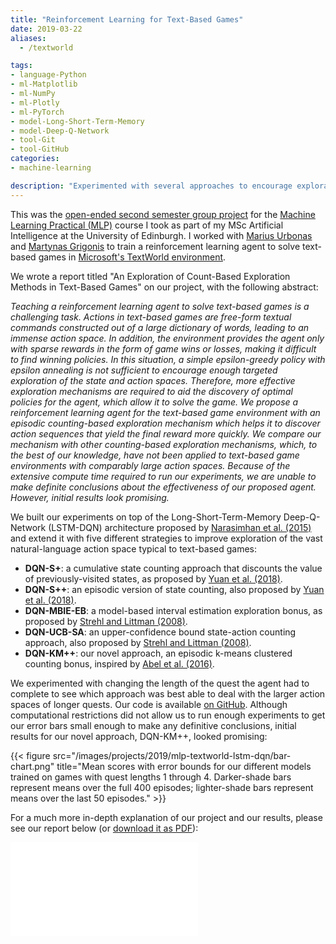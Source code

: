```yaml
---
title: "Reinforcement Learning for Text-Based Games"
date: 2019-03-22
aliases:
  - /textworld

tags:
- language-Python
- ml-Matplotlib
- ml-NumPy
- ml-Plotly
- ml-PyTorch
- model-Long-Short-Term-Memory
- model-Deep-Q-Network
- tool-Git
- tool-GitHub
categories:
- machine-learning

description: "Experimented with several approaches to encourage exploration for a reinforcement learning agent trained to play text-based games in the TextWorld environment."
---
```


This was the [open-ended second semester group project](http://web.archive.org/web/20190414224456/http://www.inf.ed.ac.uk/teaching/courses/mlp/project-2018.html) for the [Machine Learning Practical (MLP)](http://web.archive.org/web/20190411171457/http://www.inf.ed.ac.uk/teaching/courses/mlp/index-2018.html) course I took as part of my MSc Artificial Intelligence at the University of Edinburgh. I worked with [Marius Urbonas
](https://github.com/MariusUrbonas) and [Martynas Grigonis](https://github.com/legrigonis) to train a reinforcement learning agent to solve text-based games in [Microsoft's TextWorld environment](https://github.com/Microsoft/TextWorld).

We wrote a report titled "An Exploration of Count-Based Exploration Methods in Text-Based Games" on our project, with the following abstract:

_Teaching a reinforcement learning agent to solve text-based games is a challenging task. Actions in text-based games are free-form textual commands constructed out of a large dictionary of words, leading to an immense action space. In addition, the environment provides the agent only with sparse rewards in the form of game wins or losses, making it difficult to find winning policies. In this situation, a simple epsilon-greedy policy with epsilon annealing is not sufficient to encourage enough targeted exploration of the state and action spaces. Therefore, more effective exploration mechanisms are required to aid the discovery of optimal policies for the agent, which allow it to solve the game. We propose a reinforcement learning agent for the text-based game environment with an episodic counting-based exploration mechanism which helps it to discover action sequences that yield the final reward more quickly.  We compare our mechanism with other counting-based exploration mechanisms, which, to the best of our knowledge, have not been applied to text-based game environments with comparably large action spaces.  Because of the extensive compute time required to run our experiments, we are unable to make definite conclusions about the effectiveness of our proposed agent. However, initial results look promising._

We built our experiments on top of the Long-Short-Term-Memory Deep-Q-Network (LSTM-DQN) architecture proposed by [Narasimhan et al. (2015)][narasimhan2015language] and extend it with five different strategies to improve exploration of the vast natural-language action space typical to text-based games:

* **DQN-S+**: a cumulative state counting approach that discounts the value of previously-visited states, as proposed by [Yuan et al. (2018)][yuan2018counting].
* **DQN-S++**: an episodic version of state counting, also proposed by [Yuan et al. (2018)][yuan2018counting].
* **DQN-MBIE-EB**: a model-based interval estimation exploration bonus, as proposed by [Strehl and Littman (2008)][strehl2008analysis].
* **DQN-UCB-SA**: an upper-confidence bound state-action counting approach, also proposed by [Strehl and Littman (2008)][strehl2008analysis].
* **DQN-KM++**: our novel approach, an episodic k-means clustered counting bonus, inspired by [Abel et al. (2016)][abel2016exploratory].

We experimented with changing the length of the quest the agent had to complete to see which approach was best able to deal with the larger action spaces of longer quests. Our code is available [on GitHub](https://github.com/MariusUrbonas/long-short-term-memes). Although computational restrictions did not allow us to run enough experiments to get our error bars small enough to make any definitive conclusions, initial results for our novel approach, DQN-KM++, looked promising:

{{< figure src="/images/projects/2019/mlp-textworld-lstm-dqn/bar-chart.png" title="Mean scores with error bounds for our different models trained on games with quest lengths 1 through 4. Darker-shade bars represent means over the full 400 episodes; lighter-shade bars represent means over the last 50 episodes." >}}

For a much more in-depth explanation of our project and our results, please see our report below (or [download it as PDF][report]):

<embed class="pdf" src="/pdfs/uoe-mlp-textworld.pdf" alt="pdf" pluginspage="http://www.adobe.com/products/acrobat/readstep2.html">

[abel2016exploratory]: https://arxiv.org/abs/1603.04119
[narasimhan2015language]: https://arxiv.org/abs/1506.08941
[report]: /pdfs/uoe-mlp-1.pdf
[strehl2008analysis]: https://www.sciencedirect.com/science/article/pii/S0022000008000767
[yuan2018counting]: https://arxiv.org/abs/1806.11525

